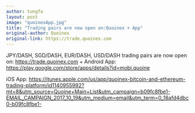 ```yaml
---
author: tungfa
layout: post
image: "quoinexApp.jpg"
title: "Trading pairs are now open on:Quoinex + App"
original-author: Quoinex
original-link: https://trade.quoinex.com
---
```


JPY/DASH, SGD/DASH, EUR/DASH, USD/DASH
trading pairs are now open on:
<https://trade.quoinex.com>
+
Android App:
<https://play.google.com/store/apps/details?id=mobi.quoine>

iOS App:
<https://itunes.apple.com/us/app/quoinex-bitcoin-and-ethereum-trading-platform/id1140955992?mt=8&utm_source=Quoine+Main+List&utm_campaign=b09fc8fbe1-EMAIL_CAMPAIGN_2017_10_19&utm_medium=email&utm_term=0_18afd4dbc0-b09fc8fbe1->

